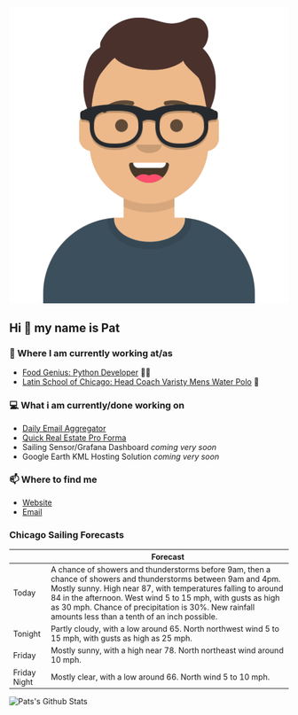 [![Social banner for p-j-falconer](https://raw.githubusercontent.com/P-J-FALCONER/P-J-FALCONER/master/assets/avataaars.svg)](https://patfalconer.com/)
## Hi :wave: my name is Pat

### 💼 Where I am currently working at/as
- [Food Genius: Python Developer](https://getfoodgenius.com/) 🍔🐍
- [Latin School of Chicago: Head Coach Varisty Mens Water Polo](https://www.latinschool.org/) 🤽


### 💻 What i am currently/done working on
 - [Daily Email Aggregator](https://github.com/P-J-FALCONER/dott_daily_mail)
 - [Quick Real Estate Pro Forma](https://github.com/P-J-FALCONER/henry)
 - Sailing Sensor/Grafana Dashboard *coming very soon*
 - Google Earth KML Hosting Solution *coming very soon*

### 📫 Where to find me
 - [Website](https://patfalconer.com/)
 - [Email](mailto:patrick.j.falconer@gmail.com)


### Chicago Sailing Forecasts
|   | Forecast  |
|---|---|
| Today | A chance of showers and thunderstorms before 9am, then a chance of showers and thunderstorms between 9am and 4pm. Mostly sunny. High near 87, with temperatures falling to around 84 in the afternoon. West wind 5 to 15 mph, with gusts as high as 30 mph. Chance of precipitation is 30%. New rainfall amounts less than a tenth of an inch possible. |
| Tonight | Partly cloudy, with a low around 65. North northwest wind 5 to 15 mph, with gusts as high as 25 mph. |
| Friday | Mostly sunny, with a high near 78. North northeast wind around 10 mph. |
| Friday Night | Mostly clear, with a low around 66. North wind 5 to 10 mph. |

![Pats's Github Stats](https://github-readme-stats.vercel.app/api?username=p-j-falconer&show_icons=true&theme=radical)
